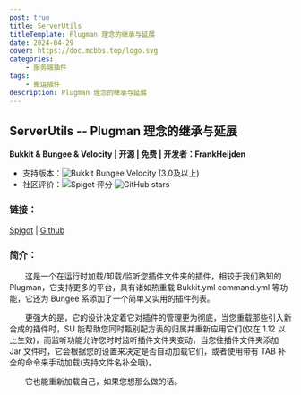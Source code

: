 ```yaml
---
post: true
title: ServerUtils
titleTemplate: Plugman 理念的继承与延展
date: 2024-04-29
cover: https://doc.mcbbs.top/logo.svg
categories:
    - 服务端插件
tags:
    - 搬运插件
description: Plugman 理念的继承与延展
---
```


## ServerUtils -- Plugman 理念的继承与延展

**Bukkit & Bungee & Velocity | 开源 | 免费 | 开发者：FrankHeijden**

* 支持版本：![Bukkit](https://img.shields.io/spiget/tested-versions/79599?label=Bukkit) Bungee  Velocity (3.0及以上)
* 社区评价：![Spiget 评分](https://img.shields.io/spiget/rating/79599?label=Spigot%20%E8%AF%84%E5%88%86&style=flat-square) ![GitHub stars](https://img.shields.io/github/stars/FrankHeijden/ServerUtils?label=GitHub%20stars&style=flat-square)

### 链接：

[Spigot](https://www.spigotmc.org/resources/79599/) | [Github](https://github.com/FrankHeijden/ServerUtils)

### 简介：

&emsp;&emsp;这是一个在运行时加载/卸载/监听您插件文件夹的插件，相较于我们熟知的 Plugman，它支持更多的平台，具有诸如热重载 Bukkit.yml command.yml 等功能，它还为 Bungee 系添加了一个简单又实用的插件列表。

&emsp;&emsp;更强大的是，它的设计决定着它对插件的管理更为彻底，当您重载那些引入新合成的插件时，SU 能帮助您同时甄别配方表的归属并重新应用它们(仅在 1.12 以上生效)，而监听功能允许您时时监听插件文件夹变动，当您往插件文件夹添加 Jar 文件时，它会根据您的设置来决定是否自动加载它们，或者使用带有 TAB 补全的命令来手动加载(支持文件名补全哦)。

&emsp;&emsp;它也能重新加载自己，如果您想那么做的话。
